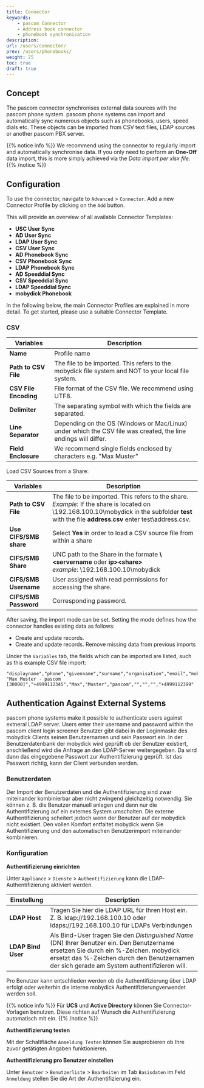 ```yaml
---
title: Connector
keywords:
    - pascom Connector
    - Address book connector
    - phonebook synchronisation
description:
url: /users/connector/
prev: /users/phonebooks/
weight: 25
toc: true
draft: true
---
```

## Concept

The pascom connector synchronises external data sources with the pascom phone system. pascom phone systems can import and automatically sync numerous objects such as phonebooks, users, speed dials etc. These objects can be imported from CSV text files, LDAP sources or another pascom PBX server.

{{% notice info %}}
We recommend using the connector to regularly import and automatically synchronise data. If you only need to perform an **One-Off** data import, this is more simply achieved via the *Data import per xlsx file*.
{{% /notice %}}

## Configuration

To use the connector, navigate to `Advanced` > `Connector`. Add a new Connector Profile by clicking on the `Add` button.

This will provide an overview of all available Connector Templates:

* **USC User Sync**
* **AD User Sync**
* **LDAP User Sync**
* **CSV User Sync**
* **AD Phonebook Sync**
* **CSV Phonebook Sync**
* **LDAP Phonebook Sync**
* **AD Speeddial Sync**
* **CSV Speeddial Sync**
* **LDAP Speeddial Sync**
* **mobydick Phonebook**

In the following below, the main Connector Profiles are explained in more detail. To get started, please use a suitable Connector Template.

### CSV

|Variables|Description|
|---|---|
|**Name**|Profile name|
|**Path to CSV File**|The file to be imported. This refers to the mobydick file system and NOT to your local file system.|
|**CSV File Encoding**|File format of the CSV file. We recommend using UTF8.|
|**Delimiter**|The separating symbol with which the fields are separated.|
|**Line Separator**|Depending on the OS (Windows or Mac/Linux) under which the CSV file was created, the line endings will differ.|
|**Field Enclosure**|We recommend single fields enclosed by characters e.g. "Max Muster"|

Load CSV Sources from a Share:

|Variables|Description|
|---|---|
|**Path to CSV File**|The file to be imported. This refers to the share.<br>*Example*: If the share is located on \\192.168.100.10\mobydick in the subfolder **test** with the file **address.csv** enter test\address.csv.|
|**Use CIFS/SMB share**|Select **Yes** in order to load a CSV source file from within a share|
|**CIFS/SMB Share**|UNC path to the Share in the formate **\\<servername** oder **ip>\<share>**<br>*example*: \\192.168.100.10\mobydick|
|**CIFS/SMB Username**|User assigned with read permissions for accessing the share.|
|**CIFS/SMB Password**|Corresponding password.|

After saving, the import mode can be set. Setting the mode defines how the connector handles existing data as follows:

* Create and update records.
* Create and update records. Remove missing data from previous imports

Under the `Variables` tab, the fields which can be imported are listed, such as this example CSV file import: 

    "displayname","phone","givenname","surname","organisation","email","mobile","homephone","fax"
    "Max Muster - pascom [30000]","+4999112345","Max","Muster","pascom","","","","+4999112399"

<!--  
###  AD

|Variable|Description|
|---|---|
|**Name**|Bezeichnung des Profiles|
|**AD Domain**|-|
|**AD Server**|-|
|**Username**|-|
|**Password**|-|
|**Configure Authentication**|see [Authentication](../connector#authentication)|

Nach dem Speichern sehen Sie die Übersicht über die Einstellungen.

|Variable|Description|
|---|---|
|**Modus**|Hier definieren Sie wie der Connector mit bereits vorhanden Datensätzen umgehen soll|
|**URI**|Die LDAP-URI unter welcher der LDAP Server erreichbar ist. Standardmäßig **ldap://SERVER:389**, für SSL Verbindungen **ldaps://SERVER:636**|
|**Basis DN**|Definiert von welchem Startpunkt aus der LDAP-Baum durchsucht werden soll|
|****||
|****||

-->
<!--  
###  UCS
-->


## Authentication Against External Systems

pascom phone systems make it possible to  authenticate users against extneral LDAP server. Users enter their username and password within the pascom client  login screener Benutzer gibt dabei in der Loginmaske des mobydick Clients seinen Benutzernamen und sein Passwort ein. In der Benutzerdatenbank der mobydick wird geprüft ob der Benutzer existiert, anschließend wird die Anfrage an den LDAP-Server weitergegeben. Da wird dann das eingegebene Passwort zur Authentifizierung geprüft. Ist das Passwort richtig, kann der Client verbunden werden.

### Benutzerdaten

Der Import der Benutzerdaten und die Authentifizierung sind zwar miteinander kombinierbar aber nicht zwingend gleichzeitig notwendig. Sie können z. B. die Benutzer manuell anlegen und dann nur die Authentifizierung auf ein externes System umschalten. Die externe Authentifizierung scheitert jedoch wenn der Benutzer auf der mobydick nicht existiert. Den vollen Komfort entfaltet mobydick wenn Sie Authentifizierung und den automatischen Benutzerimport miteinander kombinieren.

### Konfiguration

**Authentifizierung einrichten**

Unter `Appliance` > `Dienste` > `Authentifizierung` kann die LDAP-Authentifizierung aktiviert werden.

|Einstellung|Description|
|---|---|
|**LDAP Host**|Tragen Sie hier die LDAP URL für Ihren Host ein.<br>Z. B. ldap://192.168.100.10 oder ldaps://192.168.100.10 für LDAPs Verbindungen|
|**LDAP Bind User**|Als Bind-User tragen Sie den *Distinguished Name* (DN) Ihrer Benutzer ein. Den Benutzername ersetzen Sie durch ein %-Zeichen. mobydick ersetzt das %-Zeichen durch den Benutzernamen der sich gerade am System authentifizieren will.|

Pro Benutzer kann entschlieden werden ob die Authentifizierung über LDAP erfolgt oder weiterhin die interne mobydick Authentifizierungverwendet werden soll.

{{% notice info %}}
Für **UCS** und **Active Directory** können Sie Connector-Vorlagen benutzen. Diese richten auf Wunsch die Authentifizierung automatisch mit ein.
{{% /notice %}}

**Authentifizierung testen**

Mit der Schaltfläche `Anmeldung Testen` können Sie ausprobieren ob Ihre zuvor getätigten Angaben funktionieren.

**Authentifizierung pro Benutzer einstellen**

Unter `Benutzer` > `Benutzerliste` > `Bearbeiten` im Tab `Basisdaten` im Feld `Anmeldung` stellen Sie die Art der Authentifizierung ein.
